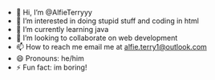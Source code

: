 - 👋 Hi, I’m @AlfieTerryyy
- 👀 I’m interested in doing stupid stuff and coding in html
- 🌱 I’m currently learning java
- 💞️ I’m looking to collaborate on web development 
- 📫 How to reach me email me at alfie.terry1@outlook.com
- 😄 Pronouns: he/him
- ⚡ Fun fact: im boring!

<!---
AlfieTerryyy/AlfieTerryyy is a ✨ special ✨ repository because its `README.md` (this file) appears on your GitHub profile.
You can click the Preview link to take a look at your changes.
--->
